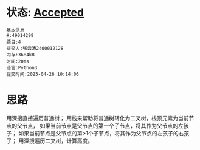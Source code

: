 # 状态: [Accepted](http://xzmdsa.openjudge.cn/2025hw5/solution/49014299/)

```
基本信息
#:49014299
题目:4
提交人:张云涛2400012128
内存:3684kB
时间:20ms
语言:Python3
提交时间:2025-04-26 10:14:06
```
# 思路
用深搜直接遍历普通树；
用栈来帮助将普通树转化为二叉树，栈顶元素为当前节点的父节点，
如果当前节点是父节点的第一个子节点，将其作为父节点的左孩子；
如果当前节点是父节点的第>1个子节点，将其作为父节点的左孩子的右孩子；
用深搜遍历二叉树，计算高度。
